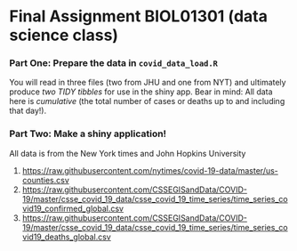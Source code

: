 # Final Assignment BIOL01301 (data science class)

### Part One: Prepare the data in `covid_data_load.R`

You will read in three files (two from JHU and one from NYT) and ultimately produce *two TIDY tibbles* for use in the shiny app. Bear in mind: All data here is *cumulative* (the total number of cases or deaths up to and including that day!).


### Part Two: Make a shiny application!

All data is from the New York times and John Hopkins University 
1. https://raw.githubusercontent.com/nytimes/covid-19-data/master/us-counties.csv
2. https://raw.githubusercontent.com/CSSEGISandData/COVID-19/master/csse_covid_19_data/csse_covid_19_time_series/time_series_covid19_confirmed_global.csv
3. https://raw.githubusercontent.com/CSSEGISandData/COVID-19/master/csse_covid_19_data/csse_covid_19_time_series/time_series_covid19_deaths_global.csv

